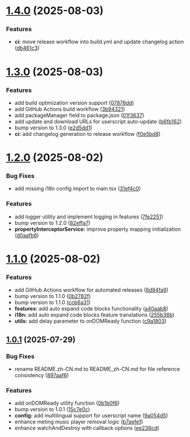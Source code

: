 # [1.4.0](https://github.com/qixing-jk/fuck-annoying-blog-widget/compare/v1.3.0...v1.4.0) (2025-08-03)


### Features

* **ci:** move release workflow into build.yml and update changelog action ([db461c3](https://github.com/qixing-jk/fuck-annoying-blog-widget/commit/db461c3eca58973f87d7d5d44ef1be4b5dd185ed))



# [1.3.0](https://github.com/qixing-jk/fuck-annoying-blog-widget/compare/v1.2.0...v1.3.0) (2025-08-03)


### Features

* add build optimization version support ([07878dd](https://github.com/qixing-jk/fuck-annoying-blog-widget/commit/07878dd7eae03fbe86e84ddd7eb6570de1367d2b))
* add GitHub Actions build workflow ([3b94321](https://github.com/qixing-jk/fuck-annoying-blog-widget/commit/3b943215123bdc89849c987a3fd669475b786ec3))
* add packageManager field to package.json ([01f3637](https://github.com/qixing-jk/fuck-annoying-blog-widget/commit/01f36374236216a8bbcc23851f95b1948cc01c49))
* add update and download URLs for userscript auto-update ([b6fb162](https://github.com/qixing-jk/fuck-annoying-blog-widget/commit/b6fb1625c14e087e395b8397c1c4ed52f360822d))
* bump version to 1.3.0 ([e2d5dd1](https://github.com/qixing-jk/fuck-annoying-blog-widget/commit/e2d5dd1bac5d4a58b074835f9ef528ee0477ea0e))
* **ci:** add changelog generation to release workflow ([f0e5bd8](https://github.com/qixing-jk/fuck-annoying-blog-widget/commit/f0e5bd8bd5bbe65df2884c79d2591c91d6ed7888))



# [1.2.0](https://github.com/qixing-jk/fuck-annoying-blog-widget/compare/v1.1.0...v1.2.0) (2025-08-02)


### Bug Fixes

* add missing i18n config import to main.tsx ([31ef4c0](https://github.com/qixing-jk/fuck-annoying-blog-widget/commit/31ef4c052c9c59228b0c66ef2f30d74b21029f56))


### Features

* add logger utility and implement logging in features ([7fe2251](https://github.com/qixing-jk/fuck-annoying-blog-widget/commit/7fe225159b2a5949bc9aa3a470dbe9e828838c78))
* bump version to 1.2.0 ([82effa7](https://github.com/qixing-jk/fuck-annoying-blog-widget/commit/82effa7b6981c3bd07737b55e0f8587961661660))
* **propertyInterceptorService:** improve property mapping initialization ([d0aafb6](https://github.com/qixing-jk/fuck-annoying-blog-widget/commit/d0aafb69be611873f1bba4b0b0edb112104e209c))



# [1.1.0](https://github.com/qixing-jk/fuck-annoying-blog-widget/compare/v1.0.1...v1.1.0) (2025-08-02)


### Features

* add GitHub Actions workflow for automated releases ([6d84fa9](https://github.com/qixing-jk/fuck-annoying-blog-widget/commit/6d84fa9adaa781434d04842929e5831dfbeb9a0d))
* bump version to 1.1.0 ([0b2782f](https://github.com/qixing-jk/fuck-annoying-blog-widget/commit/0b2782fb88f997f4b2d6300679d57edf84f5f30a))
* bump version to 1.1.0 ([ccb6a31](https://github.com/qixing-jk/fuck-annoying-blog-widget/commit/ccb6a3118f1dd0a75c6096a2033777ed315fe6ab))
* **features:** add auto expand code blocks functionality ([a40aab8](https://github.com/qixing-jk/fuck-annoying-blog-widget/commit/a40aab8d3613f85fbed1647c1ecc40942a4e7128))
* **i18n:** add auto expand code blocks feature translations ([255b36b](https://github.com/qixing-jk/fuck-annoying-blog-widget/commit/255b36b1b6b9fbf2d7b59f0947624156c76af5a0))
* **utils:** add delay parameter to onDOMReady function ([c9a1803](https://github.com/qixing-jk/fuck-annoying-blog-widget/commit/c9a1803acede4394b93879823deae948eb51a9b5))



## [1.0.1](https://github.com/qixing-jk/fuck-annoying-blog-widget/compare/v1.0.0...v1.0.1) (2025-07-29)


### Bug Fixes

* rename README.zh-CN.md to README_zh-CN.md for file reference consistency ([897aaf6](https://github.com/qixing-jk/fuck-annoying-blog-widget/commit/897aaf67e2654a655f4bbfb2b06826b6cbfe79ee))


### Features

* add onDOMReady utility function ([0b1b0f6](https://github.com/qixing-jk/fuck-annoying-blog-widget/commit/0b1b0f6233d6ace97ff18af503d95a19951c9a2c))
* bump version to 1.0.1 ([15c7e0c](https://github.com/qixing-jk/fuck-annoying-blog-widget/commit/15c7e0cad808005ccd14ba26f102eaa348e23806))
* **config:** add multilingual support for userscript name ([9a054d5](https://github.com/qixing-jk/fuck-annoying-blog-widget/commit/9a054d51d89da2879195bbde7beb048aa1230de2))
* enhance meting music player removal logic ([b7aefe1](https://github.com/qixing-jk/fuck-annoying-blog-widget/commit/b7aefe193c4329cdd26e7be09ebba1214310b1d3))
* enhance watchAndDestroy with callback options ([ee238cd](https://github.com/qixing-jk/fuck-annoying-blog-widget/commit/ee238cd14d0c130e5b95bef82aa6c00508da355b))



